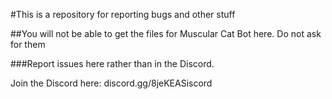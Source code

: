 #This is a repository for reporting bugs and other stuff

##You will not be able to get the files for Muscular Cat Bot here. Do not ask for them

###Report issues here rather than in the Discord.

Join the Discord here: discord.gg/8jeKEASiscord